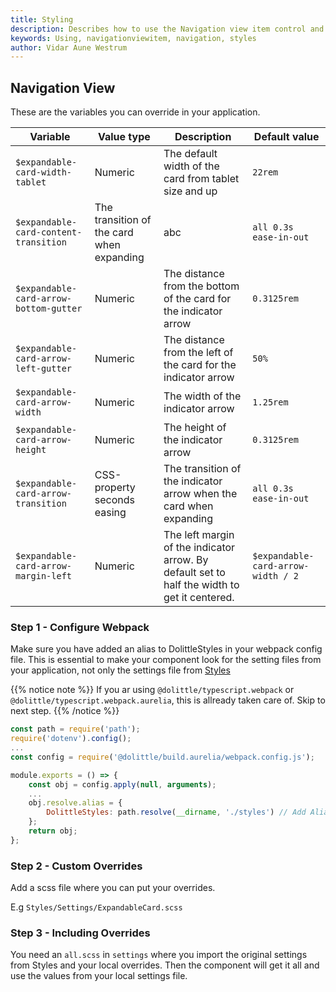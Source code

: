 ```yaml
---
title: Styling
description: Describes how to use the Navigation view item control and how to change the styles
keywords: Using, navigationviewitem, navigation, styles
author: Vidar Aune Westrum
---
```


## Navigation View
These are the variables you can override in your application.

| Variable | Value type | Description | Default value|
| ---- | ---- | ---- | ---- |
| `$expandable-card-width-tablet` | Numeric | The default width of the card from tablet size and up | `22rem` |
| `$expandable-card-content-transition` | The transition of the card when expanding | abc | `all 0.3s ease-in-out` |
| `$expandable-card-arrow-bottom-gutter` | Numeric | The distance from the bottom of the card for the indicator arrow | `0.3125rem` |
| `$expandable-card-arrow-left-gutter` | Numeric | The distance from the left of the card for the indicator arrow | `50%` |
| `$expandable-card-arrow-width` | Numeric | The width of the indicator arrow | `1.25rem` |
| `$expandable-card-arrow-height` | Numeric | The height of the indicator arrow | `0.3125rem` |
| `$expandable-card-arrow-transition` | CSS-property seconds easing | The transition of the indicator arrow when the card when expanding | `all 0.3s ease-in-out` |
| `$expandable-card-arrow-margin-left` | Numeric | The left margin of the indicator arrow. By default set to half the width to get it centered. | `$expandable-card-arrow-width / 2` |

### Step 1 - Configure Webpack 
Make sure you have added an alias to DolittleStyles in your webpack config file. This is essential to make your component look for the setting files from your application, not only the settings file from [Styles](/interaction/styles/)

{{% notice note %}}
If you ar using `@dolittle/typescript.webpack` or `@dolittle/typescript.webpack.aurelia`, this is allready taken care of. Skip to next step.
{{% /notice %}}

```js
const path = require('path');
require('dotenv').config();
...
const config = require('@dolittle/build.aurelia/webpack.config.js');

module.exports = () => {
    const obj = config.apply(null, arguments);
    ...
    obj.resolve.alias = {
        DolittleStyles: path.resolve(__dirname, './styles') // Add Alias to Webconfig
    };
    return obj;
};
```

### Step 2 - Custom Overrides

Add a scss file where you can put your overrides.

E.g `Styles/Settings/ExpandableCard.scss`

### Step 3 - Including Overrides

You need an `all.scss` in `settings` where you import the original settings from Styles and your local overrides. Then the component will get it all and use the values from your local settings file.
